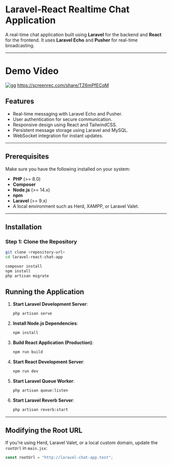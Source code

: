 # Laravel-React Realtime Chat Application

A real-time chat application built using **Laravel** for the backend and **React** for the frontend. It uses **Laravel Echo** and **Pusher** for real-time broadcasting.

---

# Demo Video
![gg](https://github.com/user-attachments/assets/11ca07fd-b8fc-443d-8389-ca7afb1c472e)
https://screenrec.com/share/TZ6mPfECqM

## Features

- Real-time messaging with Laravel Echo and Pusher.
- User authentication for secure communication.
- Responsive design using React and TailwindCSS.
- Persistent message storage using Laravel and MySQL.
- WebSocket integration for instant updates.

---

## Prerequisites

Make sure you have the following installed on your system:

- **PHP** (>= 8.0)
- **Composer**
- **Node.js** (>= 14.x)
- **npm**
- **Laravel** (>= 9.x)
- A local environment such as Herd, XAMPP, or Laravel Valet.

---

## Installation

### Step 1: Clone the Repository

```bash
git clone <repository-url>
cd laravel-react-chat-app

composer install
npm install
php artisan migrate
```

## Running the Application

1. **Start Laravel Development Server**:

    ```bash
    php artisan serve
    ```

2. **Install Node.js Dependencies**:

    ```bash
    npm install
    ```

3. **Build React Application (Production)**:

    ```bash
    npm run build
    ```

4. **Start React Development Server**:

    ```bash
    npm run dev
    ```

5. **Start Laravel Queue Worker**:

    ```bash
    php artisan queue:listen
    ```

6. **Start Laravel Reverb Server**:

    ```bash
    php artisan reverb:start
    ```

---

## Modifying the Root URL

If you're using Herd, Laravel Valet, or a local custom domain, update the `rootUrl` in `main.jsx`:

```javascript
const rootUrl = "http://laravel-chat-app.test";
